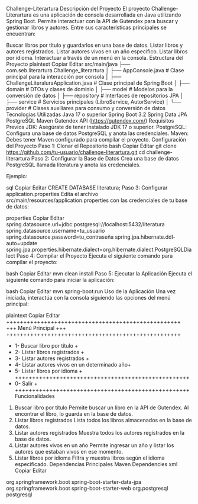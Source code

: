 Challenge-Literartura
Descripción del Proyecto
El proyecto Challenge-Literartura es una aplicación de consola desarrollada en Java utilizando Spring Boot. Permite interactuar con la API de Gutendex para buscar y gestionar libros y autores. Entre sus características principales se encuentran:

Buscar libros por título y guardarlos en una base de datos.
Listar libros y autores registrados.
Listar autores vivos en un año específico.
Listar libros por idioma.
Interactuar a través de un menú en la consola.
Estructura del Proyecto
plaintext
Copiar
Editar
src/main/java
├── com.seb.literartura.Challenge_literartura
│   ├── AppConsole.java               # Clase principal para la interacción por consola
│   ├── ChallengeLiteraluraApplication.java  # Clase principal de Spring Boot
│   ├── domain                       # DTOs y clases de dominio
│   ├── model                        # Modelos para la conversión de datos
│   ├── repository                   # Interfaces de repositorios JPA
│   ├── service                      # Servicios principales (LibroService, AutorService)
│   └── provider                     # Clases auxiliares para consumo y conversión de datos
Tecnologías Utilizadas
Java 17 o superior
Spring Boot 3.2
Spring Data JPA
PostgreSQL
Maven
Gutendex API (https://gutendex.com/)
Requisitos Previos
JDK: Asegúrate de tener instalado JDK 17 o superior.
PostgreSQL: Configura una base de datos PostgreSQL y anota las credenciales.
Maven: Debes tener Maven configurado para compilar el proyecto.
Configuración del Proyecto
Paso 1: Clonar el Repositorio
bash
Copiar
Editar
git clone https://github.com/tu-usuario/challenge-literartura.git
cd challenge-literartura
Paso 2: Configurar la Base de Datos
Crea una base de datos PostgreSQL llamada literatura y anota las credenciales.

Ejemplo:

sql
Copiar
Editar
CREATE DATABASE literatura;
Paso 3: Configurar application.properties
Edita el archivo src/main/resources/application.properties con las credenciales de tu base de datos:

properties
Copiar
Editar
spring.datasource.url=jdbc:postgresql://localhost:5432/literatura
spring.datasource.username=tu_usuario
spring.datasource.password=tu_contraseña
spring.jpa.hibernate.ddl-auto=update
spring.jpa.properties.hibernate.dialect=org.hibernate.dialect.PostgreSQLDialect
Paso 4: Compilar el Proyecto
Ejecuta el siguiente comando para compilar el proyecto:

bash
Copiar
Editar
mvn clean install
Paso 5: Ejecutar la Aplicación
Ejecuta el siguiente comando para iniciar la aplicación:

bash
Copiar
Editar
mvn spring-boot:run
Uso de la Aplicación
Una vez iniciada, interactúa con la consola siguiendo las opciones del menú principal:

plaintext
Copiar
Editar
+++++++++++++++++++++++++++++++++++++++++++++++++++
+++                Menú Principal               +++
+++++++++++++++++++++++++++++++++++++++++++++++++++
+   1- Buscar libro por título                   +
+   2- Listar libros registrados                 +
+   3- Listar autores registrados                +
+   4- Listar autores vivos en un determinado año+
+   5- Listar libros por idioma                  +
+++++++++++++++++++++++++++++++++++++++++++++++++++
+   0- Salir                                     +
+++++++++++++++++++++++++++++++++++++++++++++++++++
Funcionalidades
1. Buscar libro por título
Permite buscar un libro en la API de Gutendex.
Al encontrar el libro, lo guarda en la base de datos.
2. Listar libros registrados
Lista todos los libros almacenados en la base de datos.
3. Listar autores registrados
Muestra todos los autores registrados en la base de datos.
4. Listar autores vivos en un año
Permite ingresar un año y listar los autores que estaban vivos en ese momento.
5. Listar libros por idioma
Filtra y muestra libros según el idioma especificado.
Dependencias Principales
Maven Dependencies
xml
Copiar
Editar
<dependencies>
    <dependency>
        <groupId>org.springframework.boot</groupId>
        <artifactId>spring-boot-starter-data-jpa</artifactId>
    </dependency>
    <dependency>
        <groupId>org.springframework.boot</groupId>
        <artifactId>spring-boot-starter-web</artifactId>
    </dependency>
    <dependency>
        <groupId>org.postgresql</groupId>
        <artifactId>postgresql</artifactId>
    </dependency>
</dependencies>
